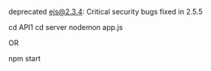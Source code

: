 deprecated ejs@2.3.4: Critical security bugs fixed in 2.5.5

cd API1
cd server
nodemon app.js

OR

npm start

